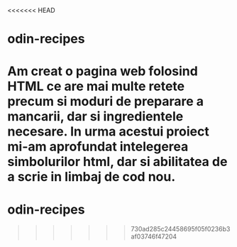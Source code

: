<<<<<<< HEAD
# odin-recipes
Am creat o pagina web folosind HTML ce are mai multe retete precum si moduri de preparare a mancarii, dar si ingredientele necesare. In urma acestui proiect mi-am aprofundat intelegerea simbolurilor html, dar si abilitatea de a scrie in limbaj de cod nou.
=======
# odin-recipes
>>>>>>> 730ad285c24458695f05f0236b3af03746f47204
